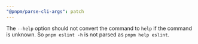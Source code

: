 ```yaml
---
"@pnpm/parse-cli-args": patch
---
```


The `--help` option should not convert the command to `help` if the command is unknown. So `pnpm eslint -h` is not parsed as `pnpm help eslint`.

